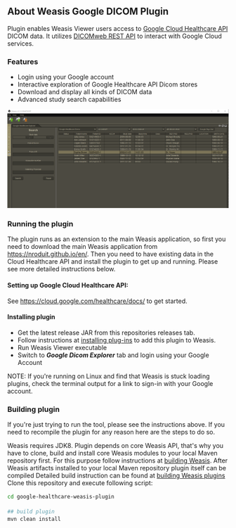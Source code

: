 ## About Weasis Google DICOM Plugin

Plugin enables Weasis Viewer users access to [Google Cloud Healthcare API](https://cloud.google.com/healthcare) DICOM data.
It utilizes [DICOMweb REST API](https://cloud.google.com/healthcare/docs/how-tos/dicomweb) to interact with Google Cloud services.

### Features

* Login using your Google account
* Interactive exploration of Google Healthcare API Dicom stores
* Download and display all kinds of DICOM data
* Advanced study search capabilities

![Google Dicom Explorer](google_dicom_explorer.png)

### Running the plugin

The plugin runs as an extension to the main Weasis application, so first you
need to download the main Weasis application from https://nroduit.github.io/en/.
Then you need to have existing data in the Cloud Healthcare API and install the
plugin to get up and running. Please see more detailed instructions below.

#### Setting up Google Cloud Healthcare API:

See https://cloud.google.com/healthcare/docs/ to get started.

#### Installing plugin

* Get the latest release JAR from this repositories releases tab.
* Follow instructions at [installing
  plug-ins](https://nroduit.github.io/en/basics/customize/build-plugins/#install-plug-ins)
  to add this plugin to Weasis.
* Run Weasis Viewer executable
* Switch to **_Google Dicom Explorer_** tab and login using your Google Account

NOTE: If you're running on Linux and find that Weasis is stuck loading plugins,
check the terminal output for a link to sign-in with your Google account.

### Building plugin

If you're just trying to run the tool, please see the instructions above. If you
need to recompile the plugin for any reason here are the steps to do so.

Weasis requires JDK8.
Plugin depends on core Weasis API, that's why you have to clone, build and install core Weasis modules to
your local Maven repository first.
For this purpose follow instructions at [building Weasis](https://nroduit.github.io/en/getting-started/building-weasis/).
After Weasis artifacts installed to your local Maven repository plugin itself can be compiled
Detailed build instruction can be found at
[building Weasis plugins](https://nroduit.github.io/en/basics/customize/build-plugins/)
Clone this repository and execute following script:
```bash
cd google-healthcare-weasis-plugin

## build plugin
mvn clean install
```


